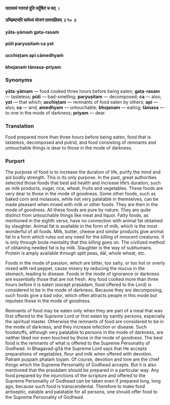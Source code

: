 #### यातयामं गतरसं पूति पर्युषितं च यत् ।
#### उच्छिष्टमपि चामेध्यं भोजनं तामसप्रियम् ॥ १० ॥

#### yāta-yāmaṁ gata-rasaṁ
#### pūti paryuṣitaṁ ca yat
#### ucchiṣṭam api cāmedhyaṁ
#### bhojanaṁ tāmasa-priyam

### Synonyms

**yāta**-**yāmam** — food cooked three hours before being eaten; **gata**-**rasam** — tasteless; **pūti** — bad-smelling; **paryuṣitam** — decomposed; **ca** — also; **yat** — that which; **ucchiṣṭam** — remnants of food eaten by others; **api** — also; **ca** — and; **amedhyam** — untouchable; **bhojanam** — eating; **tāmasa** — to one in the mode of darkness; **priyam** — dear.

### Translation

Food prepared more than three hours before being eaten, food that is tasteless, decomposed and putrid, and food consisting of remnants and untouchable things is dear to those in the mode of darkness.

### Purport

The purpose of food is to increase the duration of life, purify the mind and aid bodily strength. This is its only purpose. In the past, great authorities selected those foods that best aid health and increase life’s duration, such as milk products, sugar, rice, wheat, fruits and vegetables. These foods are very dear to those in the mode of goodness. Some other foods, such as baked corn and molasses, while not very palatable in themselves, can be made pleasant when mixed with milk or other foods. They are then in the mode of goodness. All these foods are pure by nature. They are quite distinct from untouchable things like meat and liquor. Fatty foods, as mentioned in the eighth verse, have no connection with animal fat obtained by slaughter. Animal fat is available in the form of milk, which is the most wonderful of all foods. Milk, butter, cheese and similar products give animal fat in a form which rules out any need for the killing of innocent creatures. It is only through brute mentality that this killing goes on. The civilized method of obtaining needed fat is by milk. Slaughter is the way of subhumans. Protein is amply available through split peas, dāl, whole wheat, etc.

Foods in the mode of passion, which are bitter, too salty, or too hot or overly mixed with red pepper, cause misery by reducing the mucus in the stomach, leading to disease. Foods in the mode of ignorance or darkness are essentially those that are not fresh. Any food cooked more than three hours before it is eaten (except prasādam, food offered to the Lord) is considered to be in the mode of darkness. Because they are decomposing, such foods give a bad odor, which often attracts people in this mode but repulses those in the mode of goodness.

Remnants of food may be eaten only when they are part of a meal that was first offered to the Supreme Lord or first eaten by saintly persons, especially the spiritual master. Otherwise the remnants of food are considered to be in the mode of darkness, and they increase infection or disease. Such foodstuffs, although very palatable to persons in the mode of darkness, are neither liked nor even touched by those in the mode of goodness. The best food is the remnants of what is offered to the Supreme Personality of Godhead. In Bhagavad-gītā the Supreme Lord says that He accepts preparations of vegetables, flour and milk when offered with devotion. Patraṁ puṣpaṁ phalaṁ toyam. Of course, devotion and love are the chief things which the Supreme Personality of Godhead accepts. But it is also mentioned that the prasādam should be prepared in a particular way. Any food prepared by the injunctions of the scripture and offered to the Supreme Personality of Godhead can be taken even if prepared long, long ago, because such food is transcendental. Therefore to make food antiseptic, eatable and palatable for all persons, one should offer food to the Supreme Personality of Godhead.